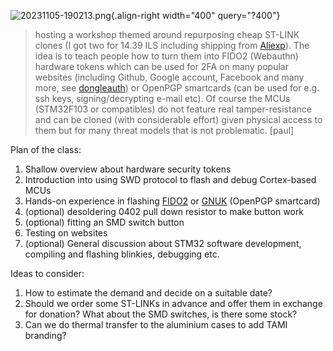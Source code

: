 ![20231105-190213.png](/tamiwiki/projects/pasted/20231105-190213.png){.align-right
width="400" query="?400"}

> hosting a workshop themed around repurposing cheap ST-LINK clones (I
> got two for 14.39 ILS including shipping from
> [Aliexp](https://www.aliexpress.com/item/32860702733.html)). The idea
> is to teach people how to turn them into FIDO2 (Webauthn) hardware
> tokens which can be used for 2FA on many popular websites (including
> Github, Google account, Facebook and many more, see
> [dongleauth](https://www.dongleauth.com/)) or OpenPGP smartcards (can
> be used for e.g. ssh keys, signing/decrypting e-mail etc). Of course
> the MCUs (STM32F103 or compatibles) do not feature real
> tamper-resistance and can be cloned (with considerable effort) given
> physical access to them but for many threat models that is not
> problematic. \[paul\]

Plan of the class:

1.  Shallow overview about hardware security tokens
2.  Introduction into using SWD protocol to flash and debug Cortex-based
    MCUs
3.  Hands-on experience in flashing
    [FIDO2](https://github.com/gl-sergei/u2f-token) or
    [GNUK](https://wiki.debian.org/GNUK) (OpenPGP smartcard)
4.  (optional) desoldering 0402 pull down resistor to make button work
5.  (optional) fitting an SMD switch button
6.  Testing on websites
7.  (optional) General discussion about STM32 software development,
    compiling and flashing blinkies, debugging etc.

Ideas to consider:

1.  How to estimate the demand and decide on a suitable date?
2.  Should we order some ST-LINKs in advance and offer them in exchange
    for donation? What about the SMD switches, is there some stock?
3.  Can we do thermal transfer to the aluminium cases to add TAMI
    branding?
